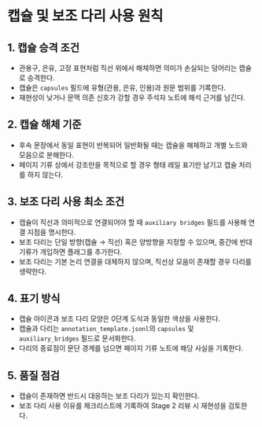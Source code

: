 # 캡슐 및 보조 다리 사용 원칙

## 1. 캡슐 승격 조건
- 관용구, 은유, 고정 표현처럼 직선 위에서 해체하면 의미가 손실되는 덩어리는 캡슐로 승격한다.
- 캡슐은 `capsules` 필드에 유형(관용, 은유, 인용)과 원문 범위를 기록한다.
- 재현성이 낮거나 문맥 의존 신호가 강할 경우 주석자 노트에 해석 근거를 남긴다.

## 2. 캡슐 해체 기준
- 후속 문장에서 동일 표현이 반복되어 일반화될 때는 캡슐을 해체하고 개별 노드와 모음으로 분해한다.
- 페이지 기류 상에서 강조만을 목적으로 할 경우 형태 레일 표기만 남기고 캡슐 처리를 하지 않는다.

## 3. 보조 다리 사용 최소 조건
- 캡슐이 직선과 의미적으로 연결되어야 할 때 `auxiliary bridges` 필드를 사용해 연결 지점을 명시한다.
- 보조 다리는 단일 방향(캡슐 → 직선) 혹은 양방향을 지정할 수 있으며, 중간에 반대 기류가 개입하면 플래그를 추가한다.
- 보조 다리는 기본 논리 연결을 대체하지 않으며, 직선상 모음이 존재할 경우 다리를 생략한다.

## 4. 표기 방식
- 캡슐 아이콘과 보조 다리 모양은 0단계 도식과 동일한 색상을 사용한다.
- 캡슐과 다리는 `annotation_template.jsonl`의 `capsules` 및 `auxiliary_bridges` 필드로 문서화한다.
- 다리의 종료점이 문단 경계를 넘으면 페이지 기류 노트에 해당 사실을 기록한다.

## 5. 품질 점검
- 캡슐이 존재하면 반드시 대응하는 보조 다리가 있는지 확인한다.
- 보조 다리 사용 이유를 체크리스트에 기록하여 Stage 2 리뷰 시 재현성을 검토한다.
